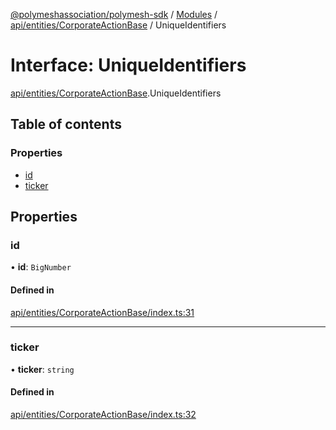 [@polymeshassociation/polymesh-sdk](../README.md) / [Modules](../modules.md) / [api/entities/CorporateActionBase](../modules/api_entities_CorporateActionBase.md) / UniqueIdentifiers

# Interface: UniqueIdentifiers

[api/entities/CorporateActionBase](../modules/api_entities_CorporateActionBase.md).UniqueIdentifiers

## Table of contents

### Properties

- [id](api_entities_CorporateActionBase.UniqueIdentifiers.md#id)
- [ticker](api_entities_CorporateActionBase.UniqueIdentifiers.md#ticker)

## Properties

### id

• **id**: `BigNumber`

#### Defined in

[api/entities/CorporateActionBase/index.ts:31](https://github.com/PolymathNetwork/polymesh-sdk/blob/31dfa0dc/src/api/entities/CorporateActionBase/index.ts#L31)

___

### ticker

• **ticker**: `string`

#### Defined in

[api/entities/CorporateActionBase/index.ts:32](https://github.com/PolymathNetwork/polymesh-sdk/blob/31dfa0dc/src/api/entities/CorporateActionBase/index.ts#L32)
